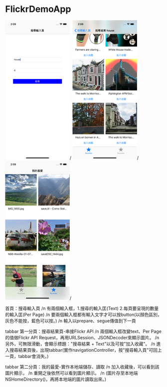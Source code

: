 # FlickrDemoApp

<img width="207" height="448" src="https://github.com/alantin918/FlickrDemoApp/blob/master/Simulator1.png">/
<img width="207" height="448" src="https://github.com/alantin918/FlickrDemoApp/blob/master/Simulator3.png">/
<img width="207" height="448" src="https://github.com/alantin918/FlickrDemoApp/blob/master/Simulator2.png">/

首頁：搜尋輸入頁 /n
有兩個輸入框，1.搜尋的輸入匡(Text) 2.每頁要呈現的數量的輸入匡(Per Page) /n
要兩個輸入框都有輸入文字才可以按button(以顏色區別，灰色不能按，藍色可以按。) /n
輸入以prepare、segue傳值到下一頁

tabbar 第一分頁：搜尋結果頁-串接Flickr API /n
兩個輸入框改變text、Per Page的值做Flickr API Request，再用URLSession、JSONDecoder來顯示圖片。 /n
另外，可無限滑動，會顯示標題："搜尋結果 + Text"以及可按"加入收藏"。 /n
進入搜尋結果頁後，出現tabbar(實作navigationController，按"搜尋輸入頁"可回上一頁，tabbar會消失。)

tabbar 第二分頁：我的最愛-實作本地端儲存、讀取 /n
加入收藏後，可以看到該圖片顯示， /n
重開之後依然可以看到圖片顯示。 /n
(圖片存至本地端NSHomeDirectory()，再將本地端的圖片讀取出來。)
